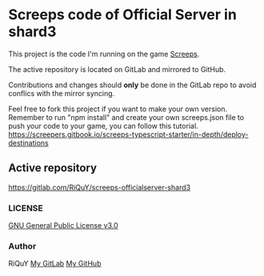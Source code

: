 # Screeps code of Official Server in shard3

This project is the code I'm running on the game [Screeps](https://screeps.com/).

The active repository is located on GitLab and mirrored to GitHub.

Contributions and changes should **only** be done in the GitLab repo to avoid conflics with the mirror syncing.

Feel free to fork this project if you want to make your own version.
Remember to run "npm install" and create your own screeps.json file to push your code to your game, you can follow this tutorial.
https://screepers.gitbook.io/screeps-typescript-starter/in-depth/deploy-destinations

## Active repository

https://gitlab.com/RiQuY/screeps-officialserver-shard3

### LICENSE

[GNU General Public License v3.0](https://www.gnu.org/licenses/gpl-3.0.en.html)

### Author

RiQuY
[My GitLab](https://gitlab.com/RiQuY)
[My GitHub](https://github.com/RiQuY)
